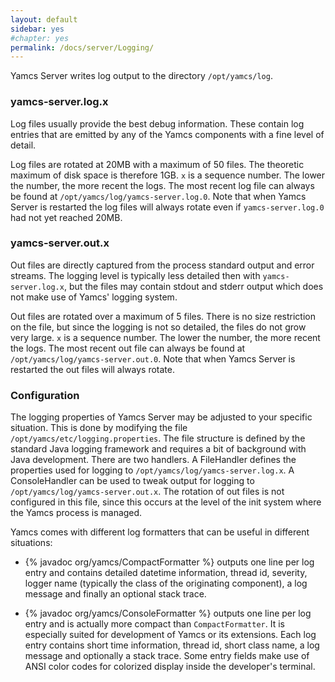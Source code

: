 ```yaml
---
layout: default
sidebar: yes
#chapter: yes
permalink: /docs/server/Logging/
---
```


Yamcs Server writes log output to the directory `/opt/yamcs/log`.

### yamcs-server.log.x

Log files usually provide the best debug information. These contain log entries that are emitted by any of the Yamcs components with a fine level of detail.

Log files are rotated at 20MB with a maximum of 50 files. The theoretic maximum of disk space is therefore 1GB. `x` is a sequence number. The lower the number, the more recent the logs. The most recent log file can always be found at `/opt/yamcs/log/yamcs-server.log.0`. Note that when Yamcs Server is restarted the log files will always rotate even if `yamcs-server.log.0` had not yet reached 20MB.


### yamcs-server.out.x

Out files are directly captured from the process standard output and error streams. The logging level is typically less detailed then with `yamcs-server.log.x`, but the files may contain stdout and stderr output which does not make use of Yamcs' logging system.

Out files are rotated over a maximum of 5 files. There is no size restriction on the file, but since the logging is not so detailed, the files do not grow very large. `x` is a sequence number. The lower the number, the more recent the logs. The most recent out file can always be found at `/opt/yamcs/log/yamcs-server.out.0`. Note that when Yamcs Server is restarted the out files will always rotate.


### Configuration

The logging properties of Yamcs Server may be adjusted to your specific situation. This is done by modifying the file `/opt/yamcs/etc/logging.properties`. The file structure is defined by the standard Java logging framework and requires a bit of background with Java development. There are two handlers. A FileHandler defines the properties used for logging to `/opt/yamcs/log/yamcs-server.log.x`. A ConsoleHandler can be used to tweak output for logging to `/opt/yamcs/log/yamcs-server.out.x`. The rotation of out files is not configured in this file, since this occurs at the level of the init system where the Yamcs process is managed.

Yamcs comes with different log formatters that can be useful in different situations:

* {% javadoc org/yamcs/CompactFormatter %} outputs one line per log entry and contains detailed datetime information, thread id, severity, logger name (typically the class of the originating component), a log message and finally an optional stack trace.

* {% javadoc org/yamcs/ConsoleFormatter %} outputs one line per log entry and is actually more compact than `CompactFormatter`. It is especially suited for development of Yamcs or its extensions. Each log entry contains short time information, thread id, short class name, a log message and optionally a stack trace. Some entry fields make use of ANSI color codes for colorized display inside the developer's terminal.

